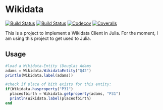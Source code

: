 # Wikidata

[![Build Status](https://travis-ci.com/KimBue/Wikidata.jl.svg?branch=master)](https://travis-ci.com/KimBue/Wikidata.jl)
[![Build Status](https://ci.appveyor.com/api/projects/status/github/KimBue/Wikidata.jl?svg=true)](https://ci.appveyor.com/project/KimBue/Wikidata-jl)
[![Codecov](https://codecov.io/gh/KimBue/Wikidata.jl/branch/master/graph/badge.svg)](https://codecov.io/gh/KimBue/Wikidata.jl)
[![Coveralls](https://coveralls.io/repos/github/KimBue/Wikidata.jl/badge.svg?branch=master)](https://coveralls.io/github/KimBue/Wikidata.jl?branch=master)

This is a project to implement a Wikidata Client in Julia. For the moment, I am using this project to get used to Julia.

## Usage

```julia
#load a Wikidata-Entity (Douglas Adams 
adams = Wikidata.WikidataEntity("Q42")
println(Wikidata.label(adams))

#check if place of bith exists for this entity:
if(Wikidata.hasproperty("P31")
  placeofbirth = Wikidata.getproperty(adams, "P31")
  println(Wikidata.label(placeofbirth)
end
```
